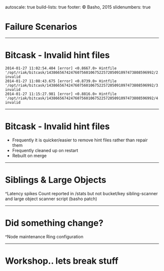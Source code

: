 autoscale: true
build-lists: true
footer: © Basho, 2015
slidenumbers: true

# Failure Scenarios

---

# Bitcask - Invalid hint files

```
2014-01-27 11:02:54.404 [error] <0.8667.0> Hintfile '/opt/riak/bitcask/1438665674247607560106752257205091097473808596992/2.bitcask.hint' invalid  
2014-01-27 11:08:43.675 [error] <0.8739.0> Hintfile '/opt/riak/bitcask/1438665674247607560106752257205091097473808596992/3.bitcask.hint' invalid  
2014-01-27 11:15:27.981 [error] <0.8816.0> Hintfile '/opt/riak/bitcask/1438665674247607560106752257205091097473808596992/4.bitcask.hint' invalid
```
---

# Bitcask - Invalid hint files

* Frequently it is quicker/easier to remove hint files rather than repair them
* Frequently cleaned up on restart 
* Rebuilt on merge

---

# Siblings & Large Objects

^Latency spikes Count reported in /stats but not bucket/key sibling-scanner and large object scanner script (basho patch) 

---

# Did something change?

^Node maintenance Ring configuration 

---

# Workshop.. lets break stuff


